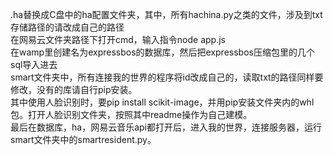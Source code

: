 .ha替换成C盘中的ha配置文件夹，其中，所有hachina.py之类的文件，涉及到txt存储路径的请改成自己的路径  
在网易云文件夹路径下打开cmd，输入指令node app.js  
在wamp里创建名为expressbos的数据库，然后把expressbos压缩包里的几个sql导入进去  
smart文件夹中，所有连接我的世界的程序将id改成自己的，读取txt的路径同样要修改，没有的库请自行pip安装。  
其中使用人脸识别时，要pip install scikit-image，并用pip安装文件夹内的whl包。打开人脸识别文件夹，按照其中readme操作为自己建模。  
最后在数据库，ha，网易云音乐api都打开后，进入我的世界，连接服务器，运行smart文件夹中的smartresident.py。  
